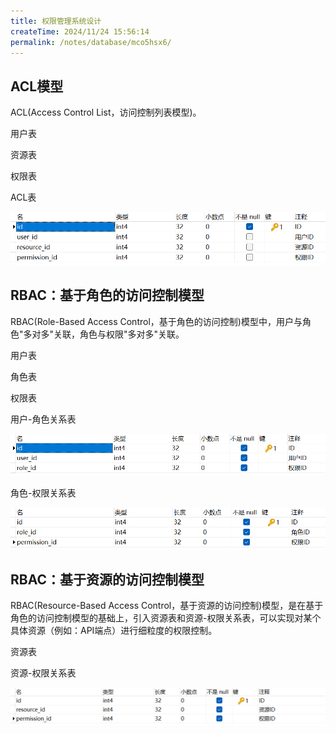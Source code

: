 ```yaml
---
title: 权限管理系统设计
createTime: 2024/11/24 15:56:14
permalink: /notes/database/mco5hsx6/
---
```

## ACL模型

ACL(Access Control List，访问控制列表模型)。

用户表



资源表



权限表



ACL表

![](./../_/20240312104608.png)

## RBAC：基于角色的访问控制模型

RBAC(Role-Based Access Control，基于角色的访问控制)模型中，用户与角色"多对多"关联，角色与权限"多对多"关联。

用户表



角色表



权限表



用户-角色关系表

![](./../_/20240312105445.png)

角色-权限关系表

![](./../_/20240312105523.png)

## RBAC：基于资源的访问控制模型

RBAC(Resource-Based Access Control，基于资源的访问控制)模型，是在基于角色的访问控制模型的基础上，引入资源表和资源-权限关系表，可以实现对某个具体资源（例如：API端点）进行细粒度的权限控制。

资源表



资源-权限关系表

![](./../_/20240312110642.png)
